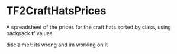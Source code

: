 # TF2CraftHatsPrices
A spreadsheet of the prices for the craft hats sorted by class, using backpack.tf values

disclaimer: its wrong and im working on it
